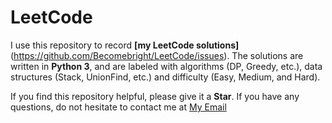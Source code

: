 # LeetCode

I use this repository to record **[my LeetCode solutions]**(https://github.com/Becomebright/LeetCode/issues). The solutions are written in **Python 3**, and are labeled with algorithms (DP, Greedy, etc.), data structures (Stack, UnionFind, etc.) and difficulty (Easy, Medium, and Hard).

If you find this repository helpful, please give it a **Star**. If you have any questions, do not hesitate to contact me at [My Email](mailto:shangzhe.di@gmail.com)
